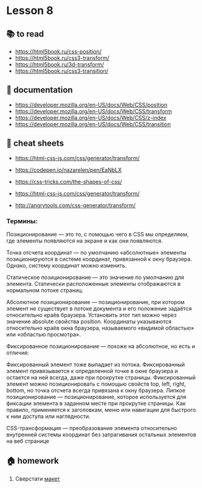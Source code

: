 
# Lesson 8

<!-- ## :computer: to do -->

## :books: to read
* https://html5book.ru/css-position/
* https://html5book.ru/css3-transform/
* https://html5book.ru/3d-transform/
* https://html5book.ru/css3-transition/

## :notebook: documentation
* https://developer.mozilla.org/en-US/docs/Web/CSS/position
* https://developer.mozilla.org/en-US/docs/Web/CSS/transform
* https://developer.mozilla.org/en-US/docs/Web/CSS/z-index
* https://developer.mozilla.org/en-US/docs/Web/CSS/transition


## :pushpin: cheat sheets
* https://html-css-js.com/css/generator/transform/
* https://codepen.io/nazarelen/pen/EaNbLX
* https://css-tricks.com/the-shapes-of-css/

* https://html-css-js.com/css/generator/transform/
* http://angrytools.com/css-generator/transform/

<!-- ## :octocat: advanced -->

### Термины:
Позиционирование — это то, с помощью чего в CSS мы определяем, где элементы появляются на экране и как они появляются.

Точка отсчета координат — по умолчанию «абсолютные» элементы позиционируются в системе координат, привязанной к окну браузера. Однако, систему координат можно изменить.

Статическое позиционирование — это значение по умолчанию для элемента. Статически расположенные элементы отображаются в нормальном потоке страниц.

Абсолютное позиционирование — позиционирование, при котором элемент не существует в потоке документа и его положение задаётся относительно краёв браузера. Установить этот тип можно через значение absolute свойства position. Координаты указываются относительно краёв окна браузера, называемого «видимой областью» или «областью просмотра».

Фиксированное позиционирование — похоже на абсолютное, но есть и отличия:

Фиксированный элемент тоже выпадает из потока.
Фиксированный элемент привязывается к определенной точке в окне браузера и остается на ней всегда, даже при прокрутке страницы.
Фиксированный элемент можно позиционировать с помощью свойств top, left, right, bottom, но точка отсчета всегда привязана к окну браузера.
Липкое позиционирование — позиционирование, которое используется для фиксации элемента в заданном месте при прокрутке страницы. Как правило, применяется к заголовкам, меню или навигации для быстрого к ним доступа или наглядности. 

CSS-трансформация — преобразование элемента относительно внутренней системы координат без затрагивания остальных элементов на веб странице

## :house: homework
1. Сверстати [макет](./hm/lesson8.psd)

<!-- ## :muscle: practice -->

  
<!-- ## :nerd_face: in addition

